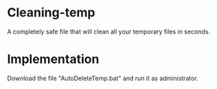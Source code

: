 # Cleaning-temp
A completely safe file that will clean all your temporary files in seconds.

# Implementation
Download the file "AutoDeleteTemp.bat" and run it as administrator. 

